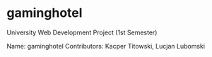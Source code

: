 # gaminghotel

University Web Development Project (1st Semester)

Name: gaminghotel
Contributors: Kacper Titowski, Lucjan Lubomski
